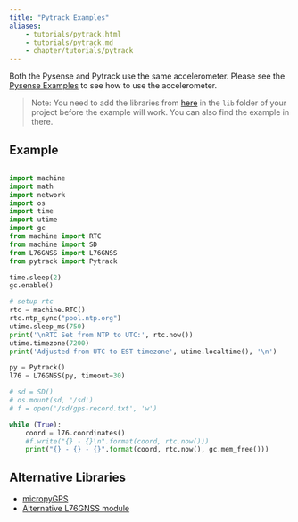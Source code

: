 ```yaml
---
title: "Pytrack Examples"
aliases:
    - tutorials/pytrack.html
    - tutorials/pytrack.md
    - chapter/tutorials/pytrack
---
```


Both the Pysense and Pytrack use the same accelerometer. Please see the [Pysense Examples](../pysense) to see how to use the accelerometer.

>Note: You need to add the libraries from [here](https://github.com/pycom/pycom-libraries/tree/master/pytrack) in the `lib` folder of your project before the example will work. You can also find the example in there.


## Example

```python

import machine
import math
import network
import os
import time
import utime
import gc
from machine import RTC
from machine import SD
from L76GNSS import L76GNSS
from pytrack import Pytrack

time.sleep(2)
gc.enable()

# setup rtc
rtc = machine.RTC()
rtc.ntp_sync("pool.ntp.org")
utime.sleep_ms(750)
print('\nRTC Set from NTP to UTC:', rtc.now())
utime.timezone(7200)
print('Adjusted from UTC to EST timezone', utime.localtime(), '\n')

py = Pytrack()
l76 = L76GNSS(py, timeout=30)

# sd = SD()
# os.mount(sd, '/sd')
# f = open('/sd/gps-record.txt', 'w')

while (True):
    coord = l76.coordinates()
    #f.write("{} - {}\n".format(coord, rtc.now()))
    print("{} - {} - {}".format(coord, rtc.now(), gc.mem_free()))
```

## Alternative Libraries

* [micropyGPS](https://github.com/inmcm/micropyGPS)
* [Alternative L76GNSS module](https://github.com/andrethemac/L76GLNSV4/blob/master/L76GNSV4.py)
